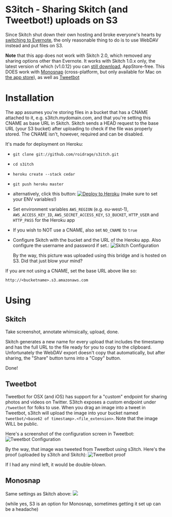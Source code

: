S3itch - Sharing Skitch (and Tweetbot!) uploads on S3
======

Since Skitch shut down their own hosting and broke everyone's hearts by [switching
to Evernote](http://blog.evernote.com/2012/03/19/skitch-for-mac-gets-sharing-through-evernote/),
the only reasonable thing to do is to use WebDAV instead and put files on S3.

**Note** that this app does not work with Skitch 2.0, which removed any sharing
options other than Evernote. It works with Skitch 1.0.x only, the latest version
of which (v1.0.12) you can [still
download](http://www.macupdate.com/download/39932/skitch.zip), AppStore-free.
This DOES work with [Monosnap](http://monosnap.com/welcome) (cross-platform, but
only available for Mac on [the app
store](https://itunes.apple.com/us/app/monosnap/id540348655?mt=12)), as well as
[Tweetbot](https://itunes.apple.com/us/app/tweetbot-for-twitter/id557168941?mt=12)

Installation
============

The app assumes you're storing files in a bucket that has a CNAME attached to
it, e.g. s3itch.mydomain.com, and that you're setting this CNAME as base URL in
Skitch. Skitch sends a HEAD request to the base URL (your S3 bucket) after
uploading to check if the file was properly stored. The CNAME isn't, however, required
and can be disabled.

It's made for deployment on Heroku:

* `git clone git://github.com/roidrage/s3itch.git`
* `cd s3itch`
* `heroku create --stack cedar`
* `git push heroku master`
* alternatively, click this button: [![Deploy to Heroku](https://www.herokucdn.com/deploy/button.png)](https://heroku.com/deploy) (make sure to set your ENV variables!)
* Set environment variables `AWS_REGION` (e.g. eu-west-1), `AWS_ACCESS_KEY_ID`,
  `AWS_SECRET_ACCESS_KEY`, `S3_BUCKET`, `HTTP_USER` and `HTTP_PASS` for the Heroku app
* If you wish to NOT use a CNAME, also set `NO_CNAME` to `true`
* Configure Skitch with the bucket and the URL of the Heroku app. Also configure the
  username and password if set.: ![Skitch Configuration](http://s3itch.paperplanes.de/Preferences-20120401-174030.png)

  By the way, this picture was uploaded using this bridge and is hosted on S3.
  Did that just blow your mind?

If you are not using a CNAME, set the base URL above like so:

`http://<bucketname>.s3.amazonaws.com`

Using
=====

Skitch
------
Take screenshot, annotate whimsically, upload, done.

Skitch generates a new name for every upload that includes the timestamp and has
the full URL to the file ready for you to copy to the clipboard. Unfortunately
the WebDAV export doesn't copy that automatically, but after sharing, the "Share"
button turns into a "Copy" button.

Done!

Tweetbot
--------
Tweetbot for OSX (and iOS) has support for a "custom" endpoint for sharing photos and videos on Twitter. S3itch exposes a custom endpoint under `/tweetbot` for folks to use.
When you drag an image into a tweet in Tweetbot, s3itch will upload the image into your bucket named `tweetbot/<base62 of timestamp>.<file_extension>`. Note that the image WILL be public.

Here's a screenshot of the configuration screen in Tweetbot:
![Tweetbot Configuration](https://s3itch.s3.amazonaws.com/tweetbot%2F1tqjKx.jpg)

By the way, that image was tweeted from Tweetbot using s3itch. Here's the proof (uploaded by s3itch and Skitch):
![Tweetbot proof](http://s3itch.s3.amazonaws.com/Screen_Shot_2012-10-22_at_11.17.24_AM-20121022-111803.jpg)

If I had any mind left, it would be double-blown.

Monosnap
--------
Same settings as Skitch above:
![](http://snaps.akibraun.com/7ztji.png)

(while yes, S3 is an option for Monosnap, sometimes getting it set up can be a headache)
